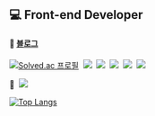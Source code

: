 ## 💻 Front-end Developer


####  📃 <a href="https://velog.io/@anjin7" target="_blank">블로그</a>  


[![Solved.ac
프로필](http://mazassumnida.wtf/api/mini/generate_badge?boj=wldls0719)](https://solved.ac/wldls0719)
&nbsp;<img src="https://img.shields.io/badge/HTML5-E34F26?style=flat&logo=html5&logoColor=ffffff"/>
&nbsp;<img src="https://img.shields.io/badge/CSS3-1572B6?style=flat&logo=css3&logoColor=ffffff"/>
&nbsp;<img src="https://img.shields.io/badge/JavaScript-F7DF1E?style=flat&logo=javascript&logoColor=222222"/>
&nbsp;<img src="https://img.shields.io/badge/React-222222?style=flat&logo=react&logoColor=61DAFB"/>
&nbsp;<img src="https://img.shields.io/badge/TypeScript-3178C6?style=flat&logo=typescript&logoColor=ffffff"/>

🌱
&nbsp;<img src="https://img.shields.io/badge/Next.js-f9f9f9?style=flat&logo=Next.js&logoColor=000000"/>
<!-- &nbsp;<img src="https://img.shields.io/badge/Dart-73c1be?style=flat&logo=dart&logoColor=0076be"/>
&nbsp;<img src="https://img.shields.io/badge/Flutter-54c0f4?style=flat&logo=flutter&logoColor=357fb4"/>-->

<!-- [![Anjin's GitHub stats](https://github-readme-stats.vercel.app/api?username=anjin7&hide=stars&show_icons=true)](https://github.com/anjin7/github-readme-stats) -->
[![Top Langs](https://github-readme-stats.vercel.app/api/top-langs/?username=anjin7&layout=compact&exclude_repo=dolce_beauty&langs_count=6)](https://github.com/anjin7/github-readme-stats) 


<!-- &exclude_repo=dolce_beauty -->
<!-- &nbsp;<img src="https://img.shields.io/badge/Python-FFE873?style=flat&logo=python&logoColor=4B8BBE"/> -->


<!-- <img src="https://img.shields.io/badge/{내용}-{배경 색깔}?style={스타일}&logo={로고이름}&logoColor={로고 색깔}"/> -->

<!--
**anjin7/anjin7** is a ✨ _special_ ✨ repository because its `README.md` (this file) appears on your GitHub profile.
- 🔭 I’m currently working on ...
- 🌱 I’m currently learning ...
- 👯 I’m looking to collaborate on ...
- 🤔 I’m looking for help with ...
- 💬 Ask me about ...
- 📫 How to reach me: ...
- 😄 Pronouns: ...
- ⚡ Fun fact: ...
-->
